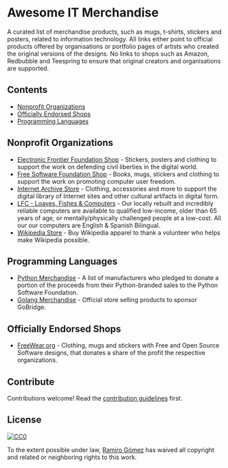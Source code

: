 # Awesome IT Merchandise

A curated list of merchandise products, such as mugs, t-shirts, stickers and posters, related to information technology. All links either point to official products offered by organisations or portfolio pages of artists who created the original versions of the designs. No links to shops such as Amazon, Redbubble and Teespring to ensure that original creators and organisations are supported.

## Contents

* [Nonprofit Organizations](#nonprofit-organizations)
* [Officially Endorsed Shops](officially-endorsed-shops)
* [Programming Languages](#programming-languages)

## Nonprofit Organizations

* [Electronic Frontier Foundation Shop](https://supporters.eff.org/shop) - Stickers, posters and clothing to support the work on defending civil liberties in the digital world.
* [Free Software Foundation Shop](https://shop.fsf.org/) - Books, mugs, stickers and clothing to support the work on promoting computer user freedom.
* [Internet Archive Store](https://store.archive.org/) - Clothing, accessories and more to support the digital library of Internet sites and other cultural artifacts in digital form.
* [LFC - Loaves, Fishes & Computers](https://www.loavesfishescomputers.org/) - Our locally rebuilt and incredibly reliable computers are available to qualified low-income, older than 65 years of age, or mentally/physically challenged people at a low-cost. All our our computers are English & Spanish Bilingual.
* [Wikipedia Store](https://store.wikimedia.org/) - Buy Wikipedia apparel to thank a volunteer who helps make Wikipedia possible.

## Programming Languages

* [Python Merchandise](https://www.python.org/community/merchandise/) - A list of manufacturers who pledged to donate a portion of the proceeds from their Python-branded sales to the Python Software Foundation.
* [Golang Merchandise](https://go-store.io/) - Official store selling products to sponsor GoBridge.

## Officially Endorsed Shops

* [FreeWear.org](https://www.freewear.org/) - Clothing, mugs and stickers with Free and Open Source Software designs, that donates a share of the profit the respective organizations.

## Contribute

Contributions welcome! Read the [contribution guidelines](contributing.md) first.

## License

[![CC0](https://mirrors.creativecommons.org/presskit/buttons/88x31/svg/cc-zero.svg)](https://creativecommons.org/publicdomain/zero/1.0)

To the extent possible under law, [Ramiro Gómez](https://ramiro.org/) has waived all copyright and related or neighboring rights to this work.
